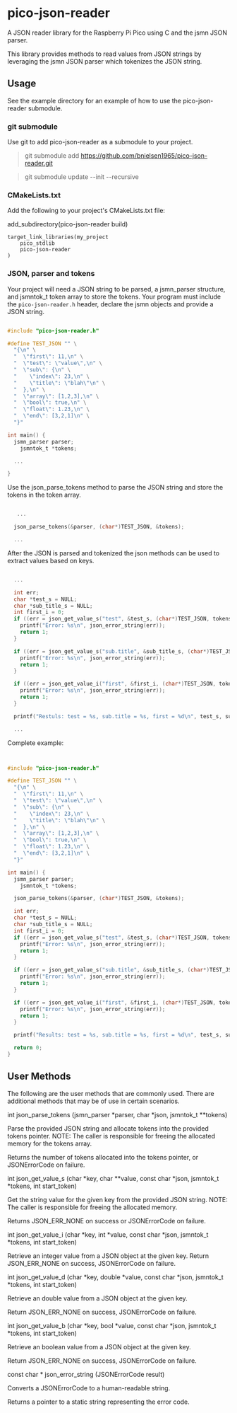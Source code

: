 # pico-json-reader

A JSON reader library for the Raspberry Pi Pico using C and the jsmn JSON parser. 

This library provides methods to read values from JSON strings by leveraging the 
jsmn JSON parser which tokenizes the JSON string.


## Usage

See the example directory for an example of how to use the pico-json-reader submodule.


### git submodule

Use git to add pico-json-reader as a submodule to your project.

> git submodule add https://github.com/bnielsen1965/pico-json-reader.git

> git submodule update --init --recursive


### CMakeLists.txt

Add the following to your project's CMakeLists.txt file:

add_subdirectory(pico-json-reader build)


    target_link_libraries(my_project 
        pico_stdlib 
        pico-json-reader
    )



### JSON, parser and tokens

Your project will need a JSON string to be parsed, a jsmn_parser structure, 
and jsmntok_t token array to store the tokens. Your program must include the 
`pico-json-reader.h` header, declare the jsmn objects and provide a JSON string.


```c

#include "pico-json-reader.h"

#define TEST_JSON "" \
  "{\n" \
  "  \"first\": 11,\n" \
  "  \"test\": \"value\",\n" \
  "  \"sub\": {\n" \
  "    \"index\": 23,\n" \
  "    \"title\": \"blah\"\n" \
  "  },\n" \
  "  \"array\": [1,2,3],\n" \
  "  \"bool\": true,\n" \
  "  \"float\": 1.23,\n" \
  "  \"end\": [3,2,1]\n" \
  "}"

int main() {
  jsmn_parser parser;
	jsmntok_t *tokens;

  ...

}
```


Use the json_parse_tokens method to parse the JSON string and store the tokens in the token array.


```c

   ...

  json_parse_tokens(&parser, (char*)TEST_JSON, &tokens);

  ...

```


After the JSON is parsed and tokenized the json methods can be used to extract values based on keys.


```c

  ...

  int err;
  char *test_s = NULL;
  char *sub_title_s = NULL;
  int first_i = 0;
  if ((err = json_get_value_s("test", &test_s, (char*)TEST_JSON, tokens, 0)) != JSON_ERR_NONE) {
    printf("Error: %s\n", json_error_string(err));
    return 1;
  }

  if ((err = json_get_value_s("sub.title", &sub_title_s, (char*)TEST_JSON, tokens, 0)) != JSON_ERR_NONE) {
    printf("Error: %s\n", json_error_string(err));
    return 1;
  }

  if ((err = json_get_value_i("first", &first_i, (char*)TEST_JSON, tokens, 0)) != JSON_ERR_NONE) {
    printf("Error: %s\n", json_error_string(err));
    return 1;
  }

  printf("Restuls: test = %s, sub.title = %s, first = %d\n", test_s, sub_title_s, first_i);

  ...

```

Complete example:
```c


#include "pico-json-reader.h"

#define TEST_JSON "" \
  "{\n" \
  "  \"first\": 11,\n" \
  "  \"test\": \"value\",\n" \
  "  \"sub\": {\n" \
  "    \"index\": 23,\n" \
  "    \"title\": \"blah\"\n" \
  "  },\n" \
  "  \"array\": [1,2,3],\n" \
  "  \"bool\": true,\n" \
  "  \"float\": 1.23,\n" \
  "  \"end\": [3,2,1]\n" \
  "}"

int main() {
  jsmn_parser parser;
	jsmntok_t *tokens;

  json_parse_tokens(&parser, (char*)TEST_JSON, &tokens);

  int err;
  char *test_s = NULL;
  char *sub_title_s = NULL;
  int first_i = 0;
  if ((err = json_get_value_s("test", &test_s, (char*)TEST_JSON, tokens, 0)) != JSON_ERR_NONE) {
    printf("Error: %s\n", json_error_string(err));
    return 1;
  }

  if ((err = json_get_value_s("sub.title", &sub_title_s, (char*)TEST_JSON, tokens, 0)) != JSON_ERR_NONE) {
    printf("Error: %s\n", json_error_string(err));
    return 1;
  }

  if ((err = json_get_value_i("first", &first_i, (char*)TEST_JSON, tokens, 0)) != JSON_ERR_NONE) {
    printf("Error: %s\n", json_error_string(err));
    return 1;
  }

  printf("Results: test = %s, sub.title = %s, first = %d\n", test_s, sub_title_s, first_i);

  return 0;
}

```


## User Methods

The following are the user methods that are commonly used. There are additional methods 
that may be of use in certain scenarios.



int json_parse_tokens (jsmn_parser *parser, char *json, jsmntok_t **tokens)

Parse the provided JSON string and allocate tokens into the provided tokens pointer.
NOTE: The caller is responsible for freeing the allocated memory for the tokens array.

Returns the number of tokens allocated into the tokens pointer, or JSONErrorCode on failure.



int json_get_value_s (char *key, char **value, const char *json, jsmntok_t *tokens, int start_token)

Get the string value for the given key from the provided JSON string.
NOTE: The caller is responsible for freeing the allocated memory.

Returns JSON_ERR_NONE on success or JSONErrorCode on failure.



int json_get_value_i (char *key, int *value, const char *json, jsmntok_t *tokens, int start_token)

Retrieve an integer value from a JSON object at the given key.
Return JSON_ERR_NONE on success, JSONErrorCode on failure.



int json_get_value_d (char *key, double *value, const char *json, jsmntok_t *tokens, int start_token)

Retrieve an double value from a JSON object at the given key.

Return JSON_ERR_NONE on success, JSONErrorCode on failure.



int json_get_value_b (char *key, bool *value, const char *json, jsmntok_t *tokens, int start_token)

Retrieve an boolean value from a JSON object at the given key.

Return JSON_ERR_NONE on success, JSONErrorCode on failure.




const char * json_error_string (JSONErrorCode result)

Converts a JSONErrorCode to a human-readable string.

Returns a pointer to a static string representing the error code.
